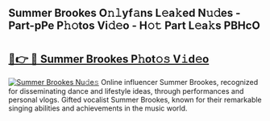 ## Summer Brookes O𝚗𝚕yf𝚊ns L𝚎a𝚔ed N𝚞𝚍es - Part-pPe P𝚑𝚘tos Vi𝚍𝚎o - H𝚘𝚝 Part L𝚎a𝚔s PBHcO

# <h2><a href="http://kfaccw7.oniu.top/?m=Summer+Brookes">🔗👉 🔴 Summer Brookes P𝚑ot𝚘𝚜 V𝚒d𝚎o</a></h2>

[![Summer Brookes Nu𝚍e𝚜](https://i.imgur.com/0qMVB7G.gif)](http://kfaccw7.oniu.top/?m=Summer+Brookes)
Online influencer Summer Brookes, recognized for disseminating dance and lifestyle ideas, through performances and personal vlogs. Gifted vocalist Summer Brookes, known for their remarkable singing abilities and achievements in the music world.  
